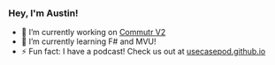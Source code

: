 ### Hey, I'm Austin!

- 🔭 I’m currently working on [Commutr V2](https://github.com/usecasepod/commutr_v2)
- 🌱 I’m currently learning F# and MVU!
- ⚡ Fun fact: I have a podcast! Check us out at [usecasepod.github.io](https://usecasepod.github.io)
